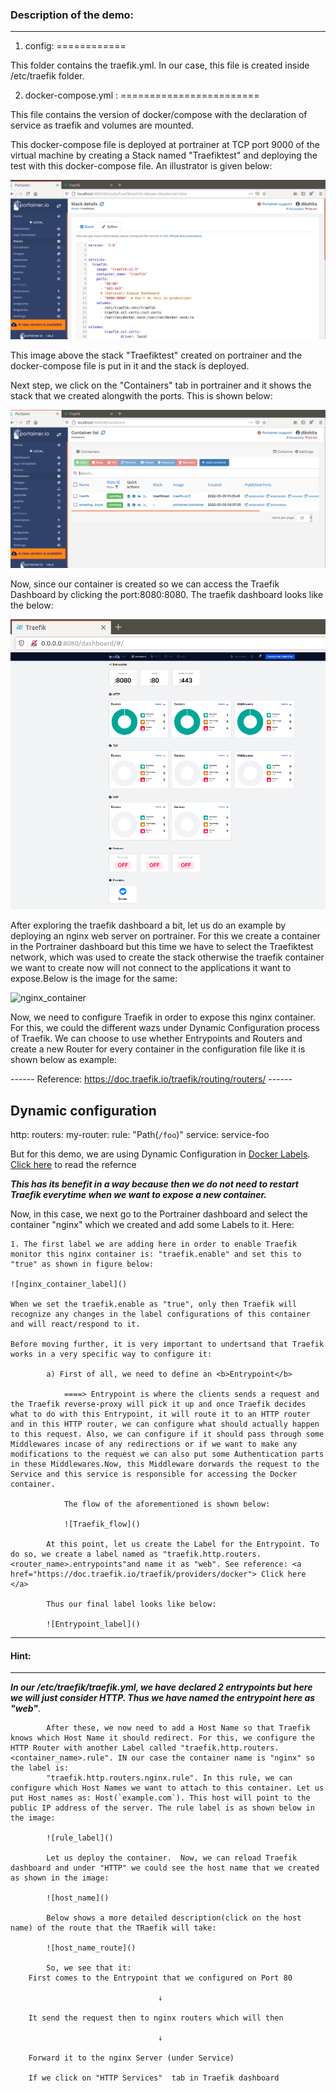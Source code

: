 ### Description of the demo:
------------------------------

1. config:
============

This folder contains the traefik.yml. In our case, this file is created inside /etc/traefik folder.


2. docker-compose.yml :
========================

This file contains the version of docker/compose with the declaration of service as traefik and volumes are mounted.

This docker-compose file is deployed at portrainer at TCP port 9000 of the virtual machine by creating a Stack named "Traefiktest" and deploying the test with this docker-compose file. An illustrator is given below:

![portrainer](https://github.com/dikshita-git/RP_Ingress_security-IPv4_and_IPv6/blob/main/Page_images/portrainer.PNG)

This image above the stack "Traefiktest" created on portrainer and the docker-compose file is put in it and the stack is deployed.

Next step, we click on the "Containers" tab in portrainer and it shows the stack that we created alongwith the ports. This is shown below:


![portrainer_container](https://github.com/dikshita-git/RP_Ingress_security-IPv4_and_IPv6/blob/main/Page_images/portrainer_container.PNG)

Now, since our container is created so we can access the Traefik Dashboard by clicking the port:8080:8080. The traefik dashboard looks like the below:


![traefik_dashboard](https://github.com/dikshita-git/RP_Ingress_security-IPv4_and_IPv6/blob/main/Page_images/tarefik_dashboard.PNG)

After exploring the traefik dashboard a bit, let us do an example by deploying an nginx web server on portrainer. For this we create a container in the Portrainer dashboard but this  time we have to select the Traefiktest network, which was used to create the stack otherwise the traefik container we want to create now will not connect to the applications it want to expose.Below is the image for the same:


![nginx_container]()

Now, we need to configure Traefik in order to expose this nginx container. For this, we could the different wazs under Dynamic Configuration process of Traefik. We can choose to use whether Entrypoints and Routers and create a new Router for every container in the configuration file like it is shown below as example:

------    Reference:  https://doc.traefik.io/traefik/routing/routers/ ------

## Dynamic configuration
http:
  routers:
    my-router:
      rule: "Path(`/foo`)"
      service: service-foo


But for this demo, we are using Dynamic Configuration in <u>Docker Labels</u>. <a href="https://doc.traefik.io/traefik/providers/docker/">Click here</a> to read the refernce 

***This has its benefit in a way because then we do not need to restart Traefik everytime when we want to expose a new container.***

Now, in this case, we next go to the Portrainer dashboard and select the container "nginx" which we created and add some Labels to it. Here:

    1. The first label we are adding here in order to enable Traefik monitor this nginx container is: "traefik.enable" and set this to "true" as shown in figure below:

    ![nginx_container_label]()

    When we set the traefik.enable as "true", only then Traefik will recognize any changes in the label configurations of this container and will react/respond to it.

    Before moving further, it is very important to undertsand that Traefik works in a very specific way to configure it:
     
            a) First of all, we need to define an <b>Entrypoint</b>
                 
                ====> Entrypoint is where the clients sends a request and the Traefik reverse-proxy will pick it up and once Traefik decides what to do with this Entrypoint, it will route it to an HTTP router and in this HTTP router, we can configure what should actually happen to this request. Also, we can configure if it should pass through some Middlewares incase of any redirections or if we want to make any modifications to the request we can also put some Authentication parts in these Middlewares.Now, this Middleware dorwards the request to the Service and this service is responsible for accessing the Docker container.

                The flow of the aforementioned is shown below:
                
                ![Traefik_flow]()

            At this point, let us create the Label for the Entrypoint. To do so, we create a label named as "traefik.http.routers.<router_name>.entrypoints"and name it as "web". See reference: <a href="https://doc.traefik.io/traefik/providers/docker"> Click here </a>

            Thus our final label looks like below:
            
            ![Entrypoint_label]()


---------------------
#### Hint: ####
---------------------

***In our /etc/traefik/traefik.yml, we have declared 2 entrypoints but here we will just consider HTTP. Thus we have named the entrypoint here as "web"***.

            After these, we now need to add a Host Name so that Traefik knows which Host Name it should redirect. For this, we configure the HTTP Router with another Label called "traefik.http.routers.<container_name>.rule". IN our case the container name is "nginx" so the label is:
            "traefik.http.routers.nginx.rule". In this rule, we can configure which Host Names we want to attach to this container. Let us put Host names as: Host(`example.com`). This host will point to the public IP address of the server. The rule label is as shown below in the image:

            ![rule_label]()

            Let us deploy the container.  Now, we can reload Traefik dashboard and under "HTTP" we could see the host name that we created as shown in the image:

            ![host_name]()

            Below shows a more detailed description(click on the host name) of the route that the TRaefik will take:

            ![host_name_route]()

            So, we see that it:
        First comes to the Entrypoint that we configured on Port 80 
        
                                     ↓
        
        It send the request then to nginx routers which will then 
        
                                     ↓
        
        Forward it to the nginx Server (under Service)

        If we click on "HTTP Services"  tab in Traefik dashboard




